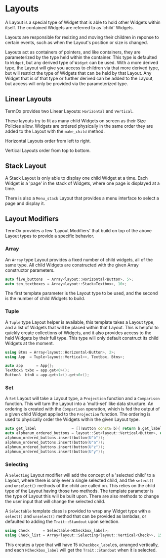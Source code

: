 # Layouts

A Layout is a special type of Widget that is able to hold other Widgets within
itself. The contained Widgets are referred to as 'child' Widgets.

Layouts are responsible for resizing and moving their children in reponse to
certain events, such as when the Layout's position or size is changed.

Layouts act as containers of pointers, and like containers, they are
parameterized by the type held within the container. This type is defaulted to
`Widget`, but any derived type of `Widget` can be used. With a more derived
type, the Layout will give you access to children via that more derived type,
but will restrict the type of Widgets that can be held by that Layout. Any
Widget that is of that type or further derived can be added to the Layout, but
access will only be provided via the parameterized type.

## Linear Layouts

TermOx provides two Linear Layouts: `Horizontal` and `Vertical`.

These layouts try to fit as many child Widgets on screen as their Size Policies
allow. Widgets are ordered physically in the same order they are added to the
Layout with the `make_child` method.

Horizontal Layouts order from left to right.

Vertical Layouts order from top to bottom.

## Stack Layout

A Stack Layout is only able to display one child Widget at a time. Each Widget
is a 'page' in the stack of Widgets, where one page is displayed at a time.

There is also a `Menu_stack` Layout that provides a menu interface to select a
page and display it.

## Layout Modifiers

TermOx provides a few 'Layout Modifiers' that build on top of the above Layout
types to provide a specific behavior.

### Array

An `Array` type Layout provides a fixed number of child widgets, all of the same
type. All child Widgets are constructed with the given Array constructor
parameters.

```cpp
auto five_buttons  = Array<layout::Horizontal<Button>, 5>;
auto ten_textboxes = Array<layout::Stack<Textbox>, 10>;
```

The first template parameter is the Layout type to be used, and the second is
the number of child Widgets to build.

### Tuple

A `Tuple` type Layout helper is available, this template takes a Layout type,
and a list of Widgets that will be placed within that Layout. This is helpful to
quickly create collections of Widgets, and it also provides access to the held
Widgets by their full type. This type will only default construct its child
Widgets at the moment.

```cpp
using Btns = Array<layout::Horizontal<Button>, 2>;
using App  = Tuple<layout::Vertical<>, Textbox, Btns>;

auto app      = App{};
Textbox& txbx = app.get<0>();
Button&  btn0 = app.get<1>().get<0>();
```

### Set

A `Set` Layout will take a Layout type, a `Projection` function and a
`Comparison` function. This will turn the Layout into a 'multi-set' like data
structure. An ordering is created with the `Comparison` operation, which is fed
the output of a given child Widget applied to the `Projection` function. The
ordering is used to physically order the Widgets within the given Layout type.

```cpp
auto get_label                = [](Button const& b){ return b.get_label(); };
auto alphanum_ordered_buttons = layout::Set<layout::Vertical<Button>, decltype(get_label)>{};
alphnum_ordered_buttons.insert(button(U"b"));
alphnum_ordered_buttons.insert(button(U"a"));
alphnum_ordered_buttons.insert(button(U"z"));
alphnum_ordered_buttons.insert(button(U"y"));
```

### Selecting

A `Selecting` Layout modifier will add the concept of a 'selected child' to a
Layout, where there is only ever a single selected child, and the `select()` and
`unselect()` methods of the child are called on. This relies on the child type
of the Layout having those two methods. The template parameter is the type of
Layout this will be built upon. There are also methods to change the user input
that will change the selected child.

A `Selectable` template class is provided to wrap any Widget type with a
`select()` and `unselect()` method that can be provided as lambdas, or defaulted
to adding the `Trait::Standout` upon selection.

```cpp
using Check      = Selectable<HCheckbox_label>;
using Check_list = Array<layout::Selecting<layout::Vertical<Check>>, 15>;
```

This creates a type that will have 15 `HCheckbox_label`es, arranged vertically,
and each `HCheckbox_label` will get the `Trait::Standout` when it is selected.
